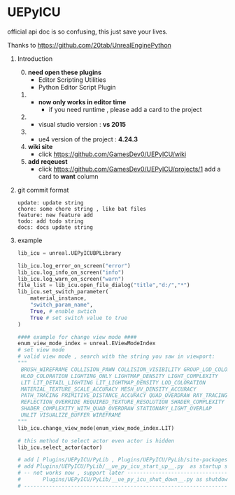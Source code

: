 # UEPyICU

official api doc is so confusing, this just save your lives.

Thanks to https://github.com/20tab/UnrealEnginePython

1. Introduction

    0.  **need open these plugins**
        - Editor Scripting Utilities
        - Python Editor Script Plugin
    1.  - **now only works in editor time**
            - if you need runtime , please add a card to the project
    2.  - visual studio version : **vs 2015**
    3.  - ue4 version of the project : **4.24.3**
    4.  **wiki site**
        - click https://github.com/GamesDev0/UEPyICU/wiki
    5.  **add reqeuest**
        - click https://github.com/GamesDev0/UEPyICU/projects/1 add a card to **want** column

2. git commit format

    ```
    update: update string
    chore: some chore string , like bat files
    feature: new feature add
    todo: add todo string
    docs: docs update string
    ```

3. example
    ```python
    lib_icu = unreal.UEPyICUBPLibrary
    
    lib_icu.log_error_on_screen("error")
    lib_icu.log_info_on_screen("info")
    lib_icu.log_warn_on_screen("warn")
    file_list = lib_icu.open_file_dialog("title","d:/","*")
    lib_icu.set_switch_parameter(
        material_instance,
        "switch_param_name",
        True, # enable swtich
        True # set switch value to true
    )

    #### example for change view mode ####
    enum_view_mode_index = unreal.EViewModeIndex
    # set view mode 
    # valid view mode , search with the string you saw in viewport:
    """
     BRUSH_WIREFRAME COLLISION_PAWN COLLISION_VISIBILITY GROUP_LOD_COLORATION 
     HLOD_COLORATION LIGHTING_ONLY LIGHTMAP_DENSITY LIGHT_COMPLEXITY 
     LIT LIT_DETAIL_LIGHTING LIT_LIGHTMAP_DENSITY LOD_COLORATION 
     MATERIAL_TEXTURE_SCALE_ACCURACY MESH_UV_DENSITY_ACCURACY 
     PATH_TRACING PRIMITIVE_DISTANCE_ACCURACY QUAD_OVERDRAW RAY_TRACING_DEBUG 
     REFLECTION_OVERRIDE REQUIRED_TEXTURE_RESOLUTION SHADER_COMPLEXITY 
     SHADER_COMPLEXITY_WITH_QUAD_OVERDRAW STATIONARY_LIGHT_OVERLAP 
     UNLIT VISUALIZE_BUFFER WIREFRAME
    """
    lib_icu.change_view_mode(enum_view_mode_index.LIT)

    # this method to select actor even actor is hidden
    lib_icu.select_actor(actor)
    
    # add [ Plugins/UEPyICU/PyLib , Plugins/UEPyICU/PyLib/site-packages ] to sys.path
    # add Plugins/UEPyICU/PyLib/__ue_py_icu_start_up__.py  as startup script
    # -- not works now , support later ----------------------------------------------- 
    #       Plugins/UEPyICU/PyLib/__ue_py_icu_shut_down__.py as shutdown script
    # --------------------------------------------------------------------------------
    ```
